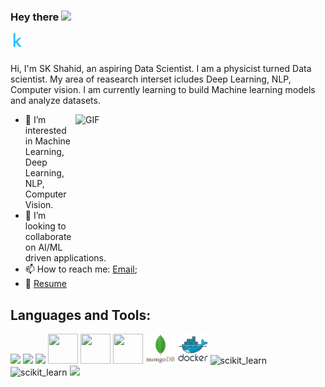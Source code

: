 ### Hey there  <img src="https://media.giphy.com/media/hvRJCLFzcasrR4ia7z/giphy.gif" width="25px">


<a href="https://twitter.com/Iftesha5">
  <img align="left" alt="Iftesha Najnin| Twitter" width="22px" src="https://github.com/tuomastik/icons/blob/master/kaggle_logo/kaggle_logo_blue_32x32.png?raw=true" />
</a>

<br />
<br />

Hi, I'm SK Shahid, an aspiring Data Scientist. I am a physicist turned Data scientist. My area of reasearch interset icludes Deep Learning, NLP, Computer    vision. I am currently learning to build Machine learning models and analyze datasets.

  <img align="right" alt="GIF" src="https://github.com/abhisheknaiidu/abhisheknaiidu/blob/master/code.gif?raw=true" width="400" height="220" />
  
- 👀 I’m interested in Machine Learning, Deep Learning, NLP, Computer Vision.
- 👯 I’m looking to collaborate on AI/ML driven applications. 
- 📫 How to reach me: [Email](skshahid4467@gmail.com);
- 📝 [Resume](https://drive.google.com/drive/folders/1OviPmj77FWQ57-cbKXZ8UHTnqVaJPFUW)


## Languages and Tools:

<p align="left"> 
    <img src="https://img.icons8.com/color/48/000000/python.png"/>  
    <img src="https://img.icons8.com/color/48/000000/pandas.png"/>
   <img src="https://img.icons8.com/color/48/000000/numpy.png"/>
  <img src="https://img.icons8.com/fluency/512/mysql-logo.png" style="height:48px;width:48px" />
  <img src="https://img.icons8.com/color/512/tableau-software.png" style="height:48px;width:48px" />
  <img src="https://img.icons8.com/color/512/tensorflow.png" style="height:48px;width:48px" />
  <img src="https://raw.githubusercontent.com/devicons/devicon/master/icons/mongodb/mongodb-original-wordmark.svg" alt="mongodb" width="48" height="48"/> 
  <img src="https://raw.githubusercontent.com/devicons/devicon/master/icons/docker/docker-original-wordmark.svg" alt="docker" width="48" height="48"/>
  <img src="https://upload.wikimedia.org/wikipedia/commons/0/05/Scikit_learn_logo_small.svg" alt="scikit_learn" width="48" height="48"/>
  <img src="https://static.javatpoint.com/tutorial/matplotlib/images/matplotlib-tutorial.png" alt="scikit_learn" width="48" height="48"/>

   <img src="https://img.icons8.com/color/48/000000/git.png"/> 
  
</p>
</p>
